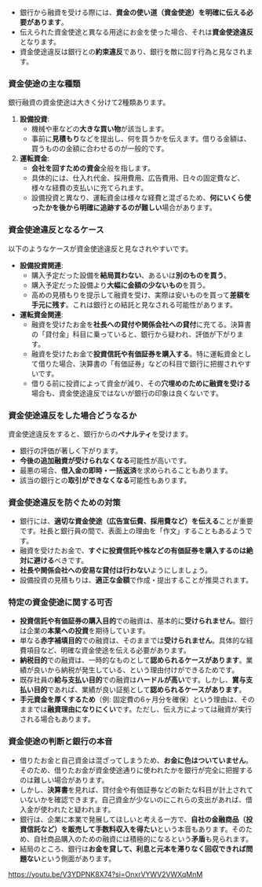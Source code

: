 
- 銀行から融資を受ける際には、**資金の使い道（資金使途）を明確に伝える必要があります**。
- 伝えられた資金使途と異なる用途にお金を使った場合、それは**資金使途違反**となります。
- 資金使途違反は銀行との**約束違反**であり、銀行を敵に回す行為と見なされます。

### 資金使途の主な種類

銀行融資の資金使途は大きく分けて2種類あります。

1. **設備投資**:
    - 機械や車などの**大きな買い物**が該当します。
    - 事前に**見積もり**などを提出し、何を買うかを伝えます。借りる金額は、買うものの金額に合わせるのが一般的です。
2. **運転資金**:
    - **会社を回すための資金**全般を指します。
    - 具体的には、仕入れ代金、採用費用、広告費用、日々の固定費など、様々な経費の支払いに充てられます。
    - 設備投資と異なり、運転資金は様々な経費と混ざるため、**何にいくら使ったかを後から明確に追跡するのが難しい**場合があります。

### 資金使途違反となるケース

以下のようなケースが資金使途違反と見なされやすいです。

- **設備投資関連**:
    - 購入予定だった設備を**結局買わない**、あるいは**別のものを買う**。
    - 購入予定だった設備より**大幅に金額の少ないもの**を買う。
    - 高めの見積もりを提示して融資を受け、実際は安いものを買って**差額を手元に残す**。これは銀行との結託と見なされる可能性があります。
- **運転資金関連**:
    - 融資を受けたお金を**社長への貸付や関係会社への貸付**に充てる。決算書の「貸付金」科目に乗っていると、銀行から疑われ、評価が下がります。
    - 融資を受けたお金で**投資信託や有価証券を購入する**。特に運転資金として借りた場合、決算書の「有価証券」などの科目で銀行に把握されやすいです。
    - 借りる前に投資によって資金が減り、その**穴埋めのために融資を受ける**場合も、資金使途違反ではないが銀行の印象は良くないです。

### 資金使途違反をした場合どうなるか

資金使途違反をすると、銀行からの**ペナルティ**を受けます。

- 銀行の評価が著しく下がります。
- **今後の追加融資が受けられなくなる**可能性が高いです。
- 最悪の場合、**借入金の即時・一括返済**を求められることもあります。
- 該当の銀行との**取引ができなくなる**可能性もあります。

### 資金使途違反を防ぐための対策

- 銀行には、**適切な資金使途（広告宣伝費、採用費など）を伝える**ことが重要です。社長と銀行員の間で、表面上の理由を「作文」することもあるようです。
- 融資を受けたお金で、**すぐに投資信託や株などの有価証券を購入するのは絶対に避ける**べきです。
- **社長や関係会社への安易な貸付は行わない**ようにしましょう。
- 設備投資の見積もりは、**適正な金額**で作成・提出することが推奨されます。

### 特定の資金使途に関する可否

- **投資信託や有価証券の購入目的**での融資は、基本的に**受けられません**。銀行は企業の**本業への投資**を期待しています。
- 単なる**赤字補填目的**での融資は、そのままでは**受けられません**。具体的な経費項目など、明確な資金使途を伝える必要があります。
- **納税目的**での融資は、一時的なものとして**認められるケースがあります**。業績が良いから納税が発生している、という理由付けができるためです。
- 既存社員の**給与支払い目的**での融資は**ハードルが高い**です。しかし、**賞与支払い目的**であれば、業績が良い証拠として**認められるケースがあります**。
- **手元資金を厚くするため**（例: 固定費の6ヶ月分を確保）という理由は、そのままでは**融資理由になりにくい**です。ただし、伝え方によっては融資が実行される場合もあります。

### 資金使途の判断と銀行の本音

- 借りたお金と自己資金は混ざってしまうため、**お金に色はついていません**。そのため、借りたお金が資金使途通りに使われたかを銀行が完全に把握するのは難しい場合があります。
- しかし、**決算書**を見れば、貸付金や有価証券などの新たな科目が計上されていないかを確認できます。自己資金が少ないのにこれらの支出があれば、借入金が使われたと疑われます。
- 銀行は、企業に本業で発展してほしいと考える一方で、**自社の金融商品（投資信託など）を販売して手数料収入を得たい**という本音もあります。そのため、自社商品購入のための融資には積極的になるという**矛盾**も見られます。
- 結局のところ、銀行は**お金を貸して、利息と元本を滞りなく回収できれば問題ない**という側面があります。


https://youtu.be/V3YDPNK8X74?si=OnxrVYWV2VWXqMnM